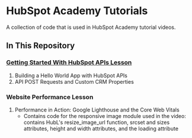 # HubSpot Academy Tutorials

A collection of code that is used in HubSpot Academy tutorial videos.

## In This Repository

### [Getting Started With HubSpot APIs Lesson](https://app.hubspot.com/l/academy/tracks/71/592/2963)
1. Building a Hello World App with HubSpot APIs
2. API POST Requests and Custom CRM Properties

### Website Performance Lesson
1. Performance in Action: Google Lighthouse and the Core Web Vitals
    - Contains code for the responsive image module used in the video: contains HubL's resize_image_url function, srcset and sizes attributes, height and width attributes, and the loading attribute